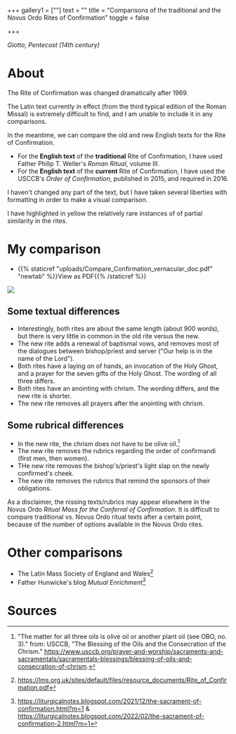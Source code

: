 +++
gallery1 = [""]
text = ""
title = "Comparisons of the traditional and the Novus Ordo Rites of Confirmation"
toggle = false

+++

_Giotto, Pentecost (14th century)_

# About 

The Rite of Confirmation was changed dramatically after 1969. 

The Latin text currently in effect (from the third typical edition of the Roman Missal) is extremely difficult to find, and I am unable to include it in any comparisons.

In the meantime, we can compare the old and new English texts for the Rite of Confirmation. 

* For the **English text** of the **traditional** Rite of Confirmation, I have used Father Philip T. Weller's _Roman Ritual_, volume III. 
* For the **English text** of the **current** Rite of Confirmation, I have used the USCCB's _Order of Confirmation_, published in 2015, and required in 2016.  

I haven't changed any part of the text, but I have taken several liberties with formatting in order to make a visual comparison. 

I have  highlighted in yellow the relatively rare instances of of partial similarity in the rites.

# My comparison 

* {{% staticref "uploads/Compare_Confirmation_vernacular_doc.pdf" "newtab" %}}View as PDF{{% /staticref %}} 

![](/uploads/Compare_Confirmation_vernacular.png)

## Some textual differences 

* Interestingly, both rites are about the same length (about 900 words), but there is very little in common in the old rite versus the new. 
* The new rite adds a renewal of baptismal vows, and removes most of the dialogues between bishop/priest and server ("Our help is in the name of the Lord").
* Both rites have a laying on of hands, an invocation of the Holy Ghost, and a prayer for the seven gifts of the Holy Ghost. The wording of all three differs.
* Both rites have an anointing with chrism. The wording differs, and the new rite is shorter. 
* The new rite removes all prayers after the anointing with chrism. 

## Some rubrical differences

* In the new rite, the chrism does not have to be olive oil.[^1]
* The new rite removes the rubrics regarding the order of confirmandi (first men, then women).
* THe new rite removes the bishop's/priest's light slap on the newly confirmed's cheek. 
* The new rite removes the rubrics that remind the sponsors of their obligations.

As a disclaimer, the nissing texts/rubrics may appear elsewhere in the Novus Ordo _Ritual Mass for the Conferral of Confirmation_. It is difficult to compare traditional vs. Novus Ordo ritual texts after a certain point, because of the number of options available in the Novus Ordo rites.

# Other comparisons

* The Latin Mass Society of England and Wales[^2]
* Father Hunwicke's blog _Mutual Enrichment_[^3]

# Sources 

[^1]: "The matter for all three oils is olive oil or another plant oil (see OBO, no. 3)." from: USCCB, "The Blessing of the Oils and the Consecration of the Chrism." https://www.usccb.org/prayer-and-worship/sacraments-and-sacramentals/sacramentals-blessings/blessing-of-oils-and-consecration-of-chrism. 

[^2]: https://lms.org.uk/sites/default/files/resource_documents/Rite_of_Confirmation.pdf

[^3]: https://liturgicalnotes.blogspot.com/2021/12/the-sacrament-of-confirmation.html?m=1 & https://liturgicalnotes.blogspot.com/2022/02/the-sacrament-of-confirmation-2.html?m=1
